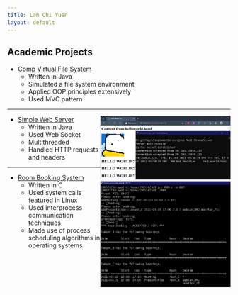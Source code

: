```yaml
---
title: Lam Chi Yuen
layout: default
---
```


## Academic Projects

- [Comp Virtual File System](https://github.com/LammyLam/portfolio/tree/master/CompVirtualFileSystem)
    - Written in Java
    - Simulated a file system environment
    - Applied OOP principles extensively
    - Used MVC pattern

* * *

- [Simple Web Server](https://github.com/LammyLam/portfolio/tree/master/SimpleWebServer) [<img align="right" width="294" height="144" src="web.png">](https://lammylam.github.io/portfolio/web.png)
    - Written in Java 
    - Used Web Socket
    - Multithreaded
    - Handled HTTP requests and headers  
* * *

- [Room Booking System](https://github.com/LammyLam/portfolio/tree/master/RoomBookingManager) [<img align="right" width="294" height="239" src="rbm1.PNG">](https://lammylam.github.io/portfolio/rbm1.PNG)
    - Written in C
    - Used system calls featured in Linux
    - Used interprocess communication techniques
    - Made use of process scheduling algorithms in operating systems

